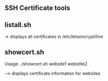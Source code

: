 ## SSH Certificate tools

## listall.sh

-> displays all certificates in /etc/letsencrypt/live

## showcert.sh

Usage: ./showcert.sh website1 webstite2

--> displays certificate information for websites
